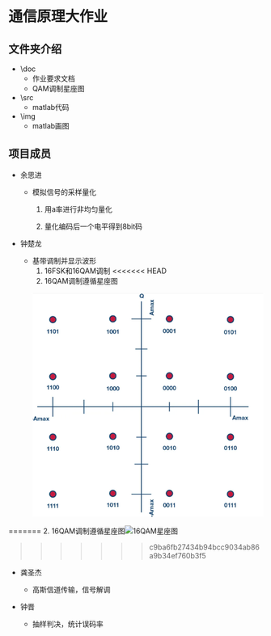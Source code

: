 # 通信原理大作业
## 文件夹介绍
- \doc 
  - 作业要求文档
  - QAM调制星座图
- \src 
  - matlab代码
- \img
  - matlab画图
## 项目成员
- 余思进 
  - 模拟信号的采样量化
  
    1. 用a率进行非均匀量化
  
    2. 量化编码后一个电平得到8bit码
  
- 钟楚龙 
  - 基带调制并显示波形
    1. 16FSK和16QAM调制
<<<<<<< HEAD
    2. 16QAM调制遵循星座图
    <p align="center">
    <img alt="alt text" src="doc\16QAM.png" />
	  </p>
=======
    2. 16QAM调制遵循星座图![16QAM星座图](../doc/16QAM.png)
>>>>>>> c9ba6fb27434b94bcc9034ab86a9b34ef760b3f5
  
- 龚圣杰 
  - 高斯信道传输，信号解调
  
- 钟晋 
  - 抽样判决，统计误码率
